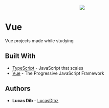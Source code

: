 <p align="center">
  <img src="https://vuejs.org/images/logo.png"/>
</p>

# Vue
Vue projects made while studying


## Built With

* [TypeScript](https://www.typescriptlang.org/) - JavaScript that scales
* [Vue](https://vuejs.org/) - The Progressive JavaScript Framework


## Authors

* **Lucas Dib** - [LucasDibz](https://github.com/LucasDibz)